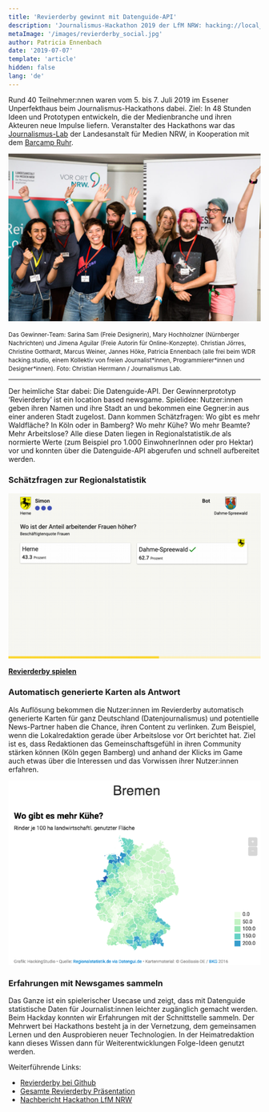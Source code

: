 ```yaml
---
title: 'Revierderby gewinnt mit Datenguide-API'
description: 'Journalismus-Hackathon 2019 der LfM NRW: hacking://local_media'
metaImage: '/images/revierderby_social.jpg'
author: Patricia Ennenbach
date: '2019-07-07'
template: 'article'
hidden: false
lang: 'de'
---
```


Rund 40 Teilnehmer:nnen waren vom 5. bis 7. Juli 2019 im Essener Unperfekthaus beim Journalismus-Hackathons dabei. Ziel: In 48 Stunden Ideen und Prototypen entwickeln, die der Medienbranche und ihren Akteuren neue Impulse liefern. Veranstalter des Hackathons war das [Journalismus-Lab](https://www.journalismuslab.de/) der Landesanstalt für Medien NRW, in Kooperation mit dem [Barcamp Ruhr](https://www.barcamp.ruhr/).

![Gruppenbild Mate-Club](./Gruppenbilder_Hackathon_2019.jpg)

<small>
  Das Gewinner-Team: Sarina Sam (Freie Designerin), Mary Hochholzner (Nürnberger Nachrichten) und Jimena Aguilar (Freie Autorin für Online-Konzepte). Christian Jörres, Christine Gotthardt, Marcus Weiner, Jannes Höke, Patricia Ennenbach (alle frei beim WDR hacking.studio, einem Kollektiv von freien Journalist*innen, Programmierer*innen und Designer*innen).
  Foto: Christian Herrmann / Journalismus Lab.
</small>

---

Der heimliche Star dabei: Die Datenguide-API. Der Gewinnerprototyp ‘Revierderby’ ist ein location based newsgame. Spielidee: Nutzer:innen geben ihren Namen und ihre Stadt an und bekommen eine Gegner:in aus einer anderen Stadt zugelost. Dann kommen Schätzfragen: Wo gibt es mehr Waldfläche? In Köln oder in Bamberg? Wo mehr Kühe? Wo mehr Beamte? Mehr Arbeitslose?
Alle diese Daten liegen in Regionalstatistik.de als normierte Werte (zum Beispiel pro 1.000 EinwohnerInnen oder pro Hektar) vor und konnten über die Datenguide-API abgerufen und schnell aufbereitet werden.

### Schätzfragen zur Regionalstatistik

[![Schätzfrage: Screenshot aus dem Revierderby](./screenshot_quiz.png)](https://revierderby.hacking.studio)

**[Revierderby spielen](https://revierderby.hacking.studio)**

### Automatisch generierte Karten als Antwort

Als Auflösung bekommen die Nutzer:innen im Revierderby automatisch generierte Karten für ganz Deutschland (Datenjournalismus) und potentielle News-Partner haben die Chance, ihren Content zu verlinken. Zum Beispiel, wenn die Lokalredaktion gerade über Arbeitslose vor Ort berichtet hat.
Ziel ist es, dass Redaktionen das Gemeinschaftsgefühl in ihren Community stärken können (Köln gegen Bamberg) und anhand der Klicks im Game auch etwas über die Interessen und das Vorwissen ihrer Nutzer:innen erfahren.

[![Karten als Ergebnis: Screenshot aus dem Revierderby](./screenshot_map.png)](https://revierderby.hacking.studio)

### Erfahrungen mit Newsgames sammeln

Das Ganze ist ein spielerischer Usecase und zeigt, dass mit Datenguide statistische Daten für Journalist:innen leichter zugänglich gemacht werden. Beim Hackday konnten wir Erfahrungen mit der Schnittstelle sammeln. Der Mehrwert bei Hackathons besteht ja in der Vernetzung, dem gemeinsamen Lernen und den Ausprobieren neuer Technologien. In der Heimatredaktion kann dieses Wissen dann für Weiterentwicklungen Folge-Ideen genutzt werden.

Weiterführende Links:

- [Revierderby bei Github](https://github.com/hackingstudio/locationbased-newsgame)
- [Gesamte Revierderby Präsentation](https://docs.google.com/presentation/d/1vELWMovUadKngMH6rrAGuOCKfwApN07Hf1kDvwgIaWk/edit?usp=sharing)
- [Nachbericht Hackathon LfM NRW](https://www.journalismuslab.de/2019/05/02/hackathon-hacking-local_media/)
